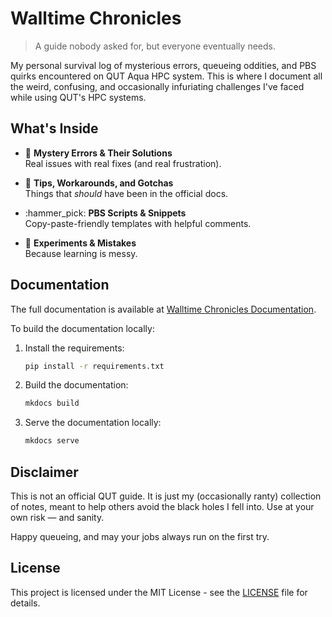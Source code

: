 # Walltime Chronicles

> A guide nobody asked for, but everyone eventually needs.

My personal survival log of mysterious errors, queueing oddities, and PBS quirks encountered on QUT Aqua HPC system. This is where I document all the weird, confusing, and occasionally infuriating challenges I've faced while using QUT's HPC systems.

## What's Inside

- :thread: **Mystery Errors & Their Solutions**  
  Real issues with real fixes (and real frustration).

- :brain: **Tips, Workarounds, and Gotchas**  
  Things that *should* have been in the official docs.

- :hammer_pick: **PBS Scripts & Snippets**  
  Copy-paste-friendly templates with helpful comments.

- :test_tube: **Experiments & Mistakes**  
  Because learning is messy.

## Documentation

The full documentation is available at [Walltime Chronicles Documentation](https://zhipenghe.me/walltime-chronicles/).

To build the documentation locally:

1. Install the requirements:
   ```bash
   pip install -r requirements.txt
   ```

2. Build the documentation:
   ```bash
   mkdocs build
   ```

3. Serve the documentation locally:
   ```bash
   mkdocs serve
   ```

## Disclaimer

This is not an official QUT guide. It is just my (occasionally ranty) collection of notes, meant to help others avoid the black holes I fell into. Use at your own risk — and sanity.

Happy queueing, and may your jobs always run on the first try.

## License

This project is licensed under the MIT License - see the [LICENSE](LICENSE) file for details.
